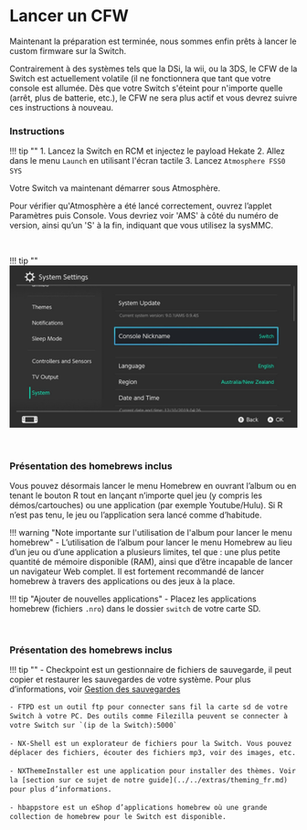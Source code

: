 # Lancer un CFW

Maintenant la préparation est terminée, nous sommes enfin prêts à lancer le custom firmware sur la Switch.

Contrairement à des systèmes tels que la DSi, la wii, ou la 3DS, le CFW de la Switch est actuellement volatile (il ne fonctionnera que tant que votre console est allumée. Dès que votre Switch s'éteint pour n'importe quelle (arrêt, plus de batterie, etc.), le CFW ne sera plus actif et vous devrez suivre ces instructions à nouveau.
&nbsp;

### Instructions

!!! tip ""
    1. Lancez la Switch en RCM et injectez le payload Hekate
    2. Allez dans le menu `Launch` en utilisant l'écran tactile
    3. Lancez `Atmosphere FSS0 SYS`

Votre Switch va maintenant démarrer sous Atmosphère.

Pour vérifier qu'Atmosphère a été lancé correctement, ouvrez l’applet Paramètres puis Console. Vous devriez voir 'AMS' à côté du numéro de version, ainsi qu’un 'S' à la fin, indiquant que vous utilisez la sysMMC.

&nbsp;

!!! tip ""
    ![Atmosphere version string](../img/launching_cfw_atmosphere_version_string.jpg)

&nbsp;

### Présentation des homebrews inclus

Vous pouvez désormais lancer le menu Homebrew en ouvrant l’album ou en tenant le bouton R tout en lançant n’importe quel jeu (y compris les démos/cartouches) ou une application (par exemple Youtube/Hulu). Si R n’est pas tenu, le jeu ou l’application sera lancé comme d’habitude.
    
!!! warning "Note importante sur l'utilisation de l'album pour lancer le menu homebrew"
    - L’utilisation de l’album pour lancer le menu Homebrew au lieu d’un jeu ou d’une application a plusieurs limites, tel que : une plus petite quantité de mémoire disponible (RAM), ainsi que d’être incapable de lancer un navigateur Web complet. Il est fortement recommandé de lancer homebrew à travers des applications ou des jeux à la place.
    
!!! tip "Ajouter de nouvelles applications"
    - Placez les applications homebrew (fichiers `.nro`) dans le dossier `switch` de votre carte SD.

&nbsp;

### Présentation des homebrews inclus

!!! tip ""
    - Checkpoint est un gestionnaire de fichiers de sauvegarde, il peut copier et restaurer les sauvegardes de votre système. Pour plus d’informations, voir [Gestion des sauvegardes](../../extras/save_management_fr.md)

    - FTPD est un outil ftp pour connecter sans fil la carte sd de votre Switch à votre PC. Des outils comme Filezilla peuvent se connecter à votre Switch sur `(ip de la Switch):5000`

    - NX-Shell est un explorateur de fichiers pour la Switch. Vous pouvez déplacer des fichiers, écouter des fichiers mp3, voir des images, etc.

    - NXThemeInstaller est une application pour installer des thèmes. Voir la [section sur ce sujet de notre guide](../../extras/theming_fr.md) pour plus d’informations.

    - hbappstore est un eShop d’applications homebrew où une grande collection de homebrew pour le Switch est disponible.

